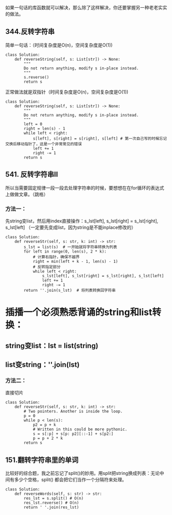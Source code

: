 如果一句话的库函数就可以解决，那么除了这样解决，你还要掌握另一种老老实实的做法。

## 344.反转字符串

简单一句话：（时间复杂度是O(n)，空间复杂度是O(1))
```
class Solution:
    def reverseString(self, s: List[str]) -> None:
        """
        Do not return anything, modify s in-place instead.
        """
        s.reverse() 
        return s
```

正常做法就是双指针（时间复杂度是O(n)，空间复杂度是O(1))
```
class Solution:
    def reverseString(self, s: List[str]) -> None:
        """
        Do not return anything, modify s in-place instead.
        """
        left = 0
        right = len(s) - 1
        while left < right:
            s[left], s[right] = s[right], s[left] # 第一次自己写的时候忘记交换后移动指针了，这是一个非常常见的错误
            left += 1
            right -= 1
        return s
```

## 541. 反转字符串II

所以当需要固定规律一段一段去处理字符串的时候，要想想在在for循环的表达式上做做文章。（跳格）
### 方法一：

先string变list，然后用index直接操作：s_lst[left], s_lst[right] = s_lst[right], s_lst[left] （一定要先变成list，因为string是不能inplace修改的）

```
class Solution:
    def reverseStr(self, s: str, k: int) -> str:
        s_lst = list(s)  # 一开始就将字符串转换为列表
        for left in range(0, len(s), 2 * k):
            # 计算右指针，确保不越界
            right = min(left + k - 1, len(s) - 1)
            # 反转指定部分
            while left < right:
                s_lst[left], s_lst[right] = s_lst[right], s_lst[left]
                left += 1
                right -= 1
        return ''.join(s_lst)  # 将列表转换回字符串
```

# 插播一个必须熟悉背诵的string和list转换：
## string变list：lst = list(string)
## list变string：''.join(lst)

### 方法二：

直接切片

```
class Solution:
    def reverseStr(self, s: str, k: int) -> str:
        # Two pointers. Another is inside the loop.
        p = 0
        while p < len(s):
            p2 = p + k
            # Written in this could be more pythonic.
            s = s[:p] + s[p: p2][::-1] + s[p2:]
            p = p + 2 * k
        return s
```

## 151.翻转字符串里的单词

比较好的综合题，我之前忘记了split()的妙用。用split把string换成列表：无论中间有多少个空格，split() 都会把它们当作一个分隔符来处理。

```
class Solution:
    def reverseWords(self, s: str) -> str:
        res_lst = s.split() # O(n)
        res_lst.reverse() # O(n)
        return ' '.join(res_lst)
```



